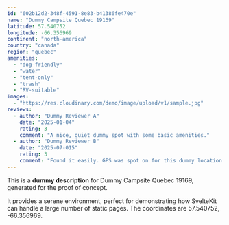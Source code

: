 ```yaml
---
id: "602b12d2-348f-4591-8e83-b41386fe470e"
name: "Dummy Campsite Quebec 19169"
latitude: 57.540752
longitude: -66.356969
continent: "north-america"
country: "canada"
region: "quebec"
amenities:
  - "dog-friendly"
  - "water"
  - "tent-only"
  - "trash"
  - "RV-suitable"
images:
  - "https://res.cloudinary.com/demo/image/upload/v1/sample.jpg"
reviews:
  - author: "Dummy Reviewer A"
    date: "2025-01-04"
    rating: 3
    comment: "A nice, quiet dummy spot with some basic amenities."
  - author: "Dummy Reviewer B"
    date: "2025-07-015"
    rating: 3
    comment: "Found it easily. GPS was spot on for this dummy location."
---
```


This is a **dummy description** for Dummy Campsite Quebec 19169, generated for the proof of concept.

It provides a serene environment, perfect for demonstrating how SvelteKit can handle a large number of static pages. The coordinates are 57.540752, -66.356969.

